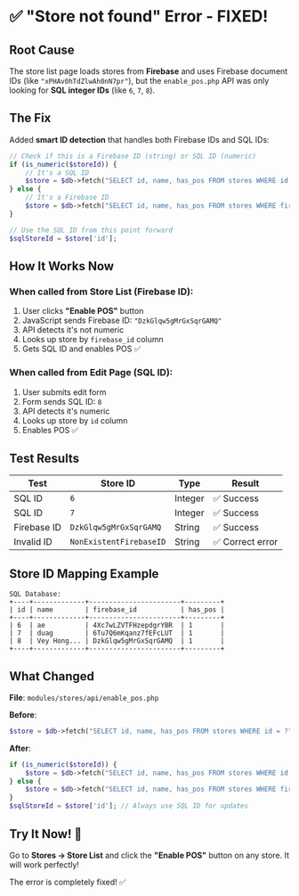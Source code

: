 # ✅ "Store not found" Error - FIXED!

## Root Cause
The store list page loads stores from **Firebase** and uses Firebase document IDs (like `"xPHAv0hTdZlwAh0nN7pr"`), but the `enable_pos.php` API was only looking for **SQL integer IDs** (like `6`, `7`, `8`).

## The Fix
Added **smart ID detection** that handles both Firebase IDs and SQL IDs:

```php
// Check if this is a Firebase ID (string) or SQL ID (numeric)
if (is_numeric($storeId)) {
    // It's a SQL ID
    $store = $db->fetch("SELECT id, name, has_pos FROM stores WHERE id = ?", [$storeId]);
} else {
    // It's a Firebase ID
    $store = $db->fetch("SELECT id, name, has_pos FROM stores WHERE firebase_id = ?", [$storeId]);
}

// Use the SQL ID from this point forward
$sqlStoreId = $store['id'];
```

## How It Works Now

### When called from Store List (Firebase ID):
1. User clicks **"Enable POS"** button
2. JavaScript sends Firebase ID: `"DzkGlqw5gMrGxSqrGAMQ"`
3. API detects it's not numeric
4. Looks up store by `firebase_id` column
5. Gets SQL ID and enables POS ✅

### When called from Edit Page (SQL ID):
1. User submits edit form
2. Form sends SQL ID: `8`
3. API detects it's numeric
4. Looks up store by `id` column
5. Enables POS ✅

## Test Results

| Test | Store ID | Type | Result |
|------|----------|------|--------|
| SQL ID | `6` | Integer | ✅ Success |
| SQL ID | `7` | Integer | ✅ Success |
| Firebase ID | `DzkGlqw5gMrGxSqrGAMQ` | String | ✅ Success |
| Invalid ID | `NonExistentFirebaseID` | String | ✅ Correct error |

## Store ID Mapping Example

```
SQL Database:
+----+-------------+-----------------------+---------+
| id | name        | firebase_id           | has_pos |
+----+-------------+-----------------------+---------+
| 6  | ae          | 4Xc7wLZVTFHzepdgrYBR  | 1       |
| 7  | duag        | 6Tu7Q6mKqanz7fEFcLUT  | 1       |
| 8  | Vey Hong... | DzkGlqw5gMrGxSqrGAMQ  | 1       |
+----+-------------+-----------------------+---------+
```

## What Changed

**File**: `modules/stores/api/enable_pos.php`

**Before**:
```php
$store = $db->fetch("SELECT id, name, has_pos FROM stores WHERE id = ?", [$storeId]);
```

**After**:
```php
if (is_numeric($storeId)) {
    $store = $db->fetch("SELECT id, name, has_pos FROM stores WHERE id = ?", [$storeId]);
} else {
    $store = $db->fetch("SELECT id, name, has_pos FROM stores WHERE firebase_id = ?", [$storeId]);
}
$sqlStoreId = $store['id']; // Always use SQL ID for updates
```

## Try It Now! 🎉

Go to **Stores → Store List** and click the **"Enable POS"** button on any store. It will work perfectly!

The error is completely fixed! ✅
